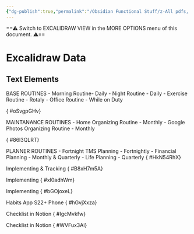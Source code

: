 ```yaml
---
{"dg-publish":true,"permalink":"/Obsidian Functional Stuff/z-All pdfs, Images & Small Excalidraws/BASIS Drawing/","tags":["excalidraw"],"noteIcon":""}
---
```


==⚠  Switch to EXCALIDRAW VIEW in the MORE OPTIONS menu of this document. ⚠==


# Excalidraw Data
## Text Elements
BASE ROUTINES
    - Morning Routine- Daily
    - Night Routine - Daily
    - Exercise Routine - Rotaly
    - Office Routine - While on Duty

{ #oSvgpGHv}


MAINTANANCE ROUTINES
    - Home Organizing Routine - Monthly 
    - Google Photos  Organizing Routine - Monthly
   
{ #86l3QLRT}


PLANNER ROUTINES
    - Fortnight TMS Planning - Fortnightly 
    - Financial Planning - Monthly & Quarterly
    - Life Planning - Quarterly
{ #HkN54RhX}


Implementing 
& Tracking 
{ #B8xH7m5A}


Implementing
{ #xI0adhWm}


Implementing
{ #bGOjoxeL}


Habits App S22+ Phone
{ #hGvjXxza}


Checklist
in Notion
{ #IgcMvkfw}


Checklist
in Notion
{ #WVFux3Ai}


